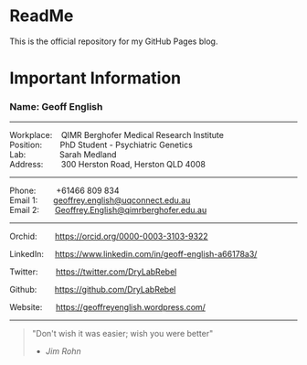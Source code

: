 ReadMe
======

This is the official repository for my GitHub Pages blog.

Important Information
=====================

### Name: Geoff English ### 

---

Workplace:&nbsp;&nbsp;&nbsp;                          QIMR Berghofer Medical Research Institute  
Position:&nbsp;&nbsp;&nbsp;&nbsp;&nbsp;&nbsp;&nbsp;   PhD Student - Psychiatric Genetics  
Lab:&nbsp;&nbsp;&nbsp;&nbsp;&nbsp;&nbsp;&nbsp;&nbsp;&nbsp;&nbsp;&nbsp;&nbsp;&nbsp;&nbsp;    Sarah Medland  
Address:&nbsp;&nbsp;&nbsp;&nbsp;&nbsp;&nbsp;&nbsp;    300 Herston Road, Herston QLD 4008  

---

Phone:&nbsp;&nbsp;&nbsp;&nbsp;&nbsp;&nbsp;&nbsp;&nbsp;  +61466 809 834  
Email 1:&nbsp;&nbsp;&nbsp;&nbsp;&nbsp;&nbsp;  geoffrey.english@uqconnect.edu.au  
Email 2:&nbsp;&nbsp;&nbsp;&nbsp;&nbsp;&nbsp;  Geoffrey.English@qimrberghofer.edu.au  

---

Orchid:&nbsp;&nbsp;&nbsp;&nbsp;&nbsp;&nbsp;&nbsp;  https://orcid.org/0000-0003-3103-9322  

LinkedIn:&nbsp;&nbsp;&nbsp;&nbsp;   https://www.linkedin.com/in/geoff-english-a66178a3/  

Twitter:&nbsp;&nbsp;&nbsp;&nbsp;&nbsp;&nbsp;&nbsp; https://twitter.com/DryLabRebel  

Github:&nbsp;&nbsp;&nbsp;&nbsp;&nbsp;&nbsp;&nbsp;  https://github.com/DryLabRebel  

Website:&nbsp;&nbsp;&nbsp;&nbsp;&nbsp;   https://geoffreyenglish.wordpress.com/  

---

> "Don't wish it was easier; wish you were better" 
> - *Jim Rohn*

